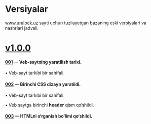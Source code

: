 # Versiyalar
<a href="https://uralbek.netlify.app/">www.uralbek.uz</a> sayti uchun tuzilayotgan bazaning eski versiyalari va nashrlari jadvali.

# <a href="https://v1-0-0.netlify.app/">v1.0.0</a>

<h4><a href="https://0-0-1.netlify.app/">001</a> — Veb-saytning yaratilish tarixi.</h4>
<p>• Veb-sayt tarkibi bir sahifali.</p>

<h4><a href="https://0-0-2.netlify.app/">002</a> — Birinchi CSS dizayn yaratildi.</h4>
<p>• Veb-sayt tarkibi bir sahifali.</p>
<p>• Veb saytga birinchi <b>header</b> qism qo‘shildi.</p>

<h4><a href="https://0-0-3.netlify.app/">003</a> — HTMLni o‘rganish bo‘limi qo‘shildi.</h4>




